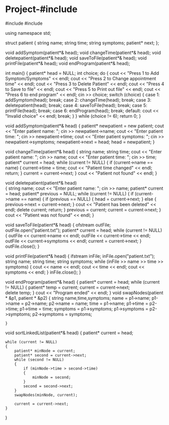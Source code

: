 # Project-#include <iostream> 
#include <string>
#include <fstream>


using namespace std;


struct patient 
{
    string name;
    string time;
    string symptoms;
    patient* next;
};


void addSymptom(patient*& head); 
void changeTime(patient*& head); 
void deletepatient(patient*& head); 
void saveToFile(patient*& head); 
void printFile(patient*& head); 
void endProgram(patient*& head); 


int main() 
{
    patient* head = NULL; 
    int choice;
    do 
    {
        cout << "Press 1 to Add Symptom/Symptoms" << endl;
        cout << "Press 2 to Change appointment time" << endl;
        cout << "Press 3 to Delete Patient" << endl;
        cout << "Press 4 to Save to file" << endl;
        cout << "Press 5 to Print out file" << endl;
        cout << "Press 6 to end program" << endl;
        cin >> choice;
        switch (choice) 
        {
        case 1: 
            addSymptom(head);
            break;
        case 2: 
            changeTime(head);
            break;
        case 3: 
            deletepatient(head);
            break;
        case 4: 
            saveToFile(head);
            break;
        case 5: 
            printFile(head);
            break;
        case 6: 
            endProgram(head);
            break;
        default: 
            cout << "Invalid choice" << endl;
            break;
        }
    } while (choice != 6); 
    return 0; 
}


void addSymptom(patient*& head) 
{
    patient* newpatient = new patient; 
    cout << "Enter patient name: ";
    cin >> newpatient->name;
    cout << "Enter patient time: ";
    cin >> newpatient->time;
    cout << "Enter patient symptoms: ";
    cin >> newpatient->symptoms;
    newpatient->next = head; 
    head = newpatient;
}


void changeTime(patient*& head) 
{
    string name;
    string time;
    cout << "Enter patient name: ";
    cin >> name;
    cout << "Enter patient time: ";
    cin >> time;
    patient* current = head; 
    while (current != NULL) 
    {
        if (current->name == name) 
        {
            current->time = time;
            cout << "Patient time changed" << endl;
            return;
        }
        current = current->next; 
    }
    cout << "Patient not found" << endl;
}


void deletepatient(patient*& head)  
{
    string name;
    cout << "Enter patient name: ";
    cin >> name;
    patient* current = head; 
    patient* previous = NULL; 
    while (current != NULL)
    {
        if (current->name == name)
        {
            if (previous == NULL)
            {
                head = current->next;
            }
            else
            {
                previous->next = current->next; 
            }
            cout << "Patient has been deleted" << endl;
            delete current;
            return;
        }
        previous = current;
        current = current->next; 
    }
    cout << "Patient was not found" << endl;
}


void saveToFile(patient*& head)
{
    ofstream outFile;
    outFile.open("patient.txt"); 
    patient* current = head;
    while (current != NULL)
    {
        outFile << current->name << endl;
        outFile << current->time << endl;
        outFile << current->symptoms << endl;
        current = current->next;
    }
    outFile.close(); 
}


void printFile(patient*& head) 
{
    ifstream inFile;
    inFile.open("patient.txt"); 
    string name;
    string time;
    string symptoms;
    while (inFile >> name >> time >> symptoms) 
    {
        cout << name << endl;
        cout << time << endl;
        cout << symptoms << endl;
    }
    inFile.close(); 
}


void endProgram(patient*& head) 
{
    patient* current = head; 
    while (current != NULL)
    {
        patient* temp = current;
        current = current->next;      
        delete temp;
    }
    cout << "Program ended" << endl; 
}
 void swapNodes(patient * &p1, patient * &p2)
  {
        string name,time,symptoms;
        name = p1->name;
        p1->name = p2->name;
        p2->name = name;
        time = p1->name;
        p1->time = p2->time;
        p1->time = time; 
        symptoms = p1->symptoms;
        p1->symptoms = p2->symptoms;
        p2->symptoms = symptoms;

    }

void sortLinkedList(patient*& head)
{
    patient* current = head;

    while (current != NULL)
    {
        patient* minNode = current;
        patient* second = current->next;
        while (second != NULL)
        {
            if (minNode->time > second->time)
            {
                minNode = second;
            }
            second = second->next;
        }
        swapNodes(minNode, current);

        current = current->next;
    }
  }
